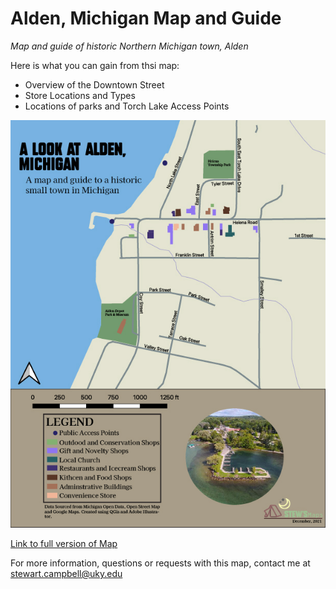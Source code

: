 # Alden, Michigan Map and Guide
*Map and guide of historic Northern Michigan town, Alden*

Here is what you can gain from thsi map:

* Overview of the Downtown Street
* Store Locations and Types
* Locations of parks and Torch Lake Access Points

![Description of Image](FinalMap.jpg)

[Link to full version of Map](AldenMap.pdf)

For more information, questions or requests with this map, contact me at stewart.campbell@uky.edu

